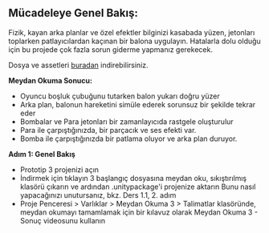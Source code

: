 ## Mücadeleye Genel Bakış:

Fizik, kayan arka planlar ve özel efektler bilginizi kasabada yüzen, jetonları toplarken patlayıcılardan kaçınan bir balona uygulayın. Hatalarla dolu olduğu için bu projede çok fazla sorun giderme yapmanız gerekecek.

Dosya ve assetleri [buradan](https://drive.google.com/file/d/1oer82duyMFiz4mrVYcWgzmftbNwAwASw/view?usp=sharing) indirebilirsiniz.

**Meydan Okuma Sonucu:**

- Oyuncu boşluk çubuğunu tutarken balon yukarı doğru yüzer
- Arka plan, balonun hareketini simüle ederek sorunsuz bir şekilde tekrar eder
- Bombalar ve Para jetonları bir zamanlayıcıda rastgele oluşturulur
- Para ile çarpıştığınızda, bir parçacık ve ses efekti var.
- Bomba ile çarpıştığınızda bir patlama oluyor ve arka plan duruyor.


**Adım 1: Genel Bakış**
 
- Prototip 3 projenizi açın
- İndirmek için tıklayın 3 başlangıç dosyasına meydan oku, sıkıştırılmış klasörü çıkarın ve ardından .unitypackage'i projenize aktarın Bunu nasıl yapacağınızı unutursanız, bkz. Ders 1.1, 2. adım
- Proje Penceresi > Varlıklar > Meydan Okuma 3 > Talimatlar klasöründe, meydan okumayı tamamlamak için bir kılavuz olarak Meydan Okuma 3 - Sonuç videosunu kullanın
